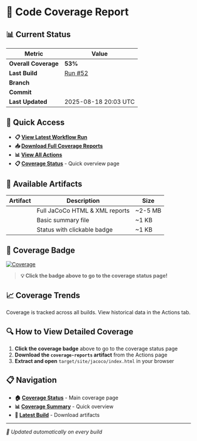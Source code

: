 # 🎯 Code Coverage Report

## 📊 Current Status

| Metric | Value |
|--------|-------|
| **Overall Coverage** | **53%** |
| **Last Build** | [Run #52](https://github.com/Gqlex/gqlex-path-selection-java/actions/runs/17051148511) |
| **Branch** |  |
| **Commit** | [](https://github.com/Gqlex/gqlex-path-selection-java/commit/5bbe7cb0ab3fdac0b15cc4fb26c5fd025266ff5d) |
| **Last Updated** | 2025-08-18 20:03 UTC |

## 🔗 Quick Access

- **📋 [View Latest Workflow Run](https://github.com/Gqlex/gqlex-path-selection-java/actions/runs/17051148511)**
- **📥 [Download Full Coverage Reports](https://github.com/Gqlex/gqlex-path-selection-java/actions/runs/17051148511)**
- **📊 [View All Actions](https://github.com/Gqlex/gqlex-path-selection-java/actions)**
- **📋 [Coverage Status](https://github.com/Gqlex/gqlex-path-selection-java/blob/main/docs/COVERAGE_STATUS.md)** - Quick overview page

## 📁 Available Artifacts

| Artifact | Description | Size |
|----------|-------------|------|
|  | Full JaCoCo HTML & XML reports | ~2-5 MB |
|  | Basic summary file | ~1 KB |
|  | Status with clickable badge | ~1 KB |

## 🎨 Coverage Badge

[![Coverage](https://img.shields.io/badge/coverage-53%-brightgreen?style=flat&logo=java)](https://github.com/Gqlex/gqlex-path-selection-java/blob/main/docs/COVERAGE_STATUS.md)

> **💡 Click the badge above to go to the coverage status page!**

## 📈 Coverage Trends

Coverage is tracked across all builds. View historical data in the Actions tab.

## 🔍 How to View Detailed Coverage

1. **Click the coverage badge** above to go to the coverage status page
2. **Download the `coverage-reports` artifact** from the Actions page
3. **Extract and open** `target/site/jacoco/index.html` in your browser

## 📋 Navigation

- **🏠 [Coverage Status](https://github.com/Gqlex/gqlex-path-selection-java/blob/main/docs/COVERAGE_STATUS.md)** - Main coverage page
- **📊 [Coverage Summary](https://github.com/Gqlex/gqlex-path-selection-java/blob/main/docs/COVERAGE_SUMMARY.md)** - Quick overview
- **🚀 [Latest Build](https://github.com/Gqlex/gqlex-path-selection-java/actions/runs/17051148511)** - Download artifacts

---
*🔄 Updated automatically on every build*
